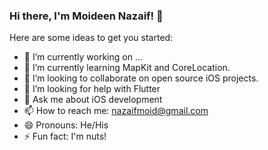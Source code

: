 ### Hi there, I'm Moideen Nazaif! 👋

Here are some ideas to get you started:

- 🔭 I’m currently working on ...
- 🌱 I’m currently learning MapKit and CoreLocation.
- 👯 I’m looking to collaborate on open source iOS projects.
- 🤔 I’m looking for help with Flutter
- 💬 Ask me about iOS development
- 📫 How to reach me: <nazaifmoid@gmail.com>
- 😄 Pronouns: He/His
- ⚡ Fun fact: I'm nuts!
